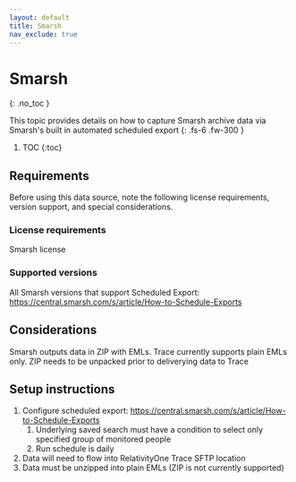 ```yaml
---
layout: default
title: Smarsh
nav_exclude: true
---
```


# Smarsh
{: .no_toc }

This topic provides details on how to capture Smarsh archive data via Smarsh's built in automated scheduled export
{: .fs-6 .fw-300 }

1. TOC
{:toc}

## Requirements

Before using this data source, note the following license requirements, version support, and special considerations.

### License requirements

Smarsh license

### Supported versions

All Smarsh versions that support Scheduled Export: https://central.smarsh.com/s/article/How-to-Schedule-Exports

## Considerations

Smarsh outputs data in ZIP with EMLs. Trace currently supports plain EMLs only. ZIP needs to be unpacked prior to deliverying data to Trace


## Setup instructions

1. Configure scheduled export: https://central.smarsh.com/s/article/How-to-Schedule-Exports
   1. Underlying saved search must have a condition to select only specified group of monitored people
   2. Run schedule is daily
2. Data will need to flow into RelativityOne Trace SFTP location
3. Data must be unzipped into plain EMLs (ZIP is not currently supported)

